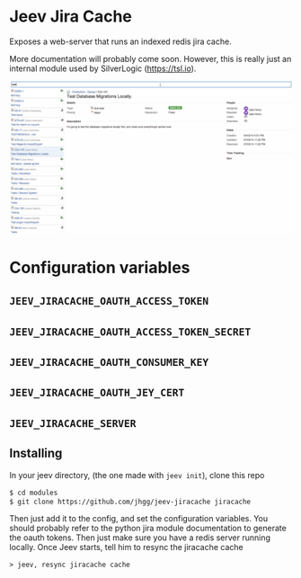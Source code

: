 # Jeev Jira Cache

Exposes a web-server that runs an indexed redis jira cache.

More documentation will probably come soon. However, this is really just an internal module used by SilverLogic 
(https://tsl.io).

![Cache's web interface in action](example.gif)

# Configuration variables

## `JEEV_JIRACACHE_OAUTH_ACCESS_TOKEN`
## `JEEV_JIRACACHE_OAUTH_ACCESS_TOKEN_SECRET`
## `JEEV_JIRACACHE_OAUTH_CONSUMER_KEY`
## `JEEV_JIRACACHE_OAUTH_JEY_CERT`
## `JEEV_JIRACACHE_SERVER`


## Installing
In your jeev directory, (the one made with `jeev init`), clone this repo

    $ cd modules
    $ git clone https://github.com/jhgg/jeev-jiracache jiracache
    
Then just add it to the config, and set the configuration variables. You should
probably refer to the python jira module documentation to generate the oauth tokens. Then just make sure
you have a redis server running locally. Once Jeev starts, tell him to resync the jiracache cache

    > jeev, resync jiracache cache
